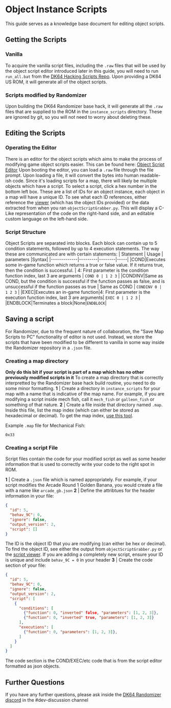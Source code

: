 # Object Instance Scripts

This guide serves as a knowledge base document for editing object scripts.
## Getting the Scripts
### Vanilla
To acquire the vanilla script files, including the `.raw` files that will be used by the object script editor introduced later in this guide, you will need to run `run_all.bat` from the [DK64 Hacking Scripts Repo](https://github.com/theballaam96/dk64-hacking-scripts). Upon providing a DK64 US ROM, it will generate all of the object scripts.
### Scripts modified by Randomizer
Upon building the DK64 Randomizer base hack, it will generate all the `.raw` files that are supplied to the ROM in the `instance_scripts` directory. These are ignored by git, so you will not need to worry about deleting these.

## Editing the Scripts
### Operating the Editor
There is an editor for the object scripts which aims to make the process of modifying game object scripts easier. This can be found here: [Object Script Editor](https://theballaam96.github.io/object_script_editor.html)
Upon booting the editor, you can load a `.raw` file through the file prompt. Upon loading a file, it will convert the bytes into human readable-ish code. Since it's loading scripts for a map, there will likely be multiple objects which have a script.
To select a script, click a hex number in the bottom left box. These are a list of IDs for an object instance, each object in a map will have a unique ID. To see what each ID references, either reference the [viewer](https://theballaam96.github.io/object_script_viewer.html) (which has the object IDs provided) or the data extracted from when you ran `objectScriptGrabber.py`. This will display a C-Like representation of the code on the right-hand side, and an editable custom language on the left-hand side.
### Script Structure
Object Scripts are separated into blocks. Each block can contain up to 5 condition statements, followed by up to 4 execution statements. The way these are communicated are with certain statements:
| Statement | Usage | parameters |Syntax|
|-------------|---------|--------|-----|
|COND|Executes some in-game function which returns a true or false value. If it returns true, then the condition is successful. | 4: First parameter is the condition function index, last 3 are arguments | `COND 0 | 1 2 3` |
|CONDINV|Same as COND, but the condition is successful if the function passes as false, and is unsuccessful if the function passes as true | Same as COND | `CONDINV 0 | 1 2 3` |
|EXEC|Executes an in-game function|4: First parameter is the execution function index, last 3 are arguments| `EXEC 0 | 1 2 3` |
|ENDBLOCK|Terminates a block|None|`ENDBLOCK`|
## Saving a script
For Randomizer, due to the frequent nature of collaboration, the "Save Map Scripts to PC" functionality of editor is not used. Instead, we store the scripts that have been modified to be different to vanilla in some way inside the Randomizer repository in a `.json` file. 
### Creating a map directory
**Only do this bit if your script is part of a map which has no other previously modified scripts in it**
To create a map directory that is correctly interpretted by the Randomizer base hack build routine, you need to do some minor formatting.
**1** | Create a directory in `instance_scripts` for your map with a name that is indicative of the map name. For example, if you are modifying a script inside mech fish, call it `mech_fish` or `galleon_fish` or something of that nature.
**2** | Create a file inside that directory named `.map`. Inside this file, list the map index (which can either be stored as hexadecimal or decimal). To get the map index, [use this tool](https://htmlpreview.github.io/?https://github.com/theballaam96/DK64TestScripts/blob/master/Donkey%20Kong%2064/Glitch%20History%20Webpage/maplookup.html#).

Example `.map` file for Mechanical Fish:
```
0x33
```
### Creating a script File
Script files contain the code for your modified script as well as some header information that is used to correctly write your code to the right spot in ROM.

**1** | Create a `.json` file which is named appropriately. For example, if your script modifies the Arcade Round 1 Golden Banana, you would create a file with a name like `arcade_gb.json`
**2** | Define the attribtues for the header information in your file:
```json
{
  "id": 5,
  "behav_9C": 0,
  "ignore": false,
  "output_version": 2,
  "script": []
}
```
The ID is the object ID that you are modifying (can either be hex or decimal). To find the object ID, see either the output from `objectScriptGrabber.py` or the [script viewer](https://theballaam96.github.io/object_script_viewer.html). If you are adding a completely new script, ensure your ID is unique and include `behav_9C = 0` in your header
**3** | Create the code section of your file:
```json
{
  "id": 5,
  "behav_9C": 0,
  "ignore": false,
  "output_version": 2,
  "script": [
    {
      "conditions": [
        {"function": 0, "inverted" false, "parameters": [1, 2, 3]},
        {"function": 0, "inverted" true, "parameters": [1, 2, 3]}
      ],
      "executions": [
        {"function": 0, "parameters": [1, 2, 3]},
      ]
    }
  ]
}
```
The code section is the COND/EXEC/etc code that is from the script editor formatted as json objects.

## Further Questions
If you have any further questions, please ask inside the [DK64 Randomizer discord](https://discord.dk64randomizer.com) in the #dev-discussion channel
